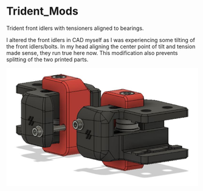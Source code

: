 # Trident_Mods

Trident front idlers with tensioners aligned to bearings.

I altered the front idlers in CAD myself as I was experiencing some tilting of the front idlers/bolts. In my head aligning the center point of tilt and tension made sense, they run true here now. This modification also prevents splitting of the two printed parts.

![](Idlers_Tensioners_Aligned.JPG)
